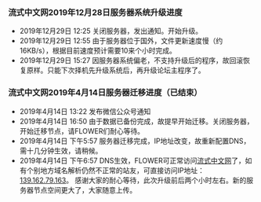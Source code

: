 ### 流式中文网2019年12月28日服务器系统升级进度
- 2019年12月29日 12:25 关闭服务器，发出通知。开始升级。
- 2019年12月29日 12:55 由于服务器位于国外，文件更新速度慢（约16KB/s），根据目前速度预计需要10来个小时完成。
- 2019年12月29日 15:27 因服务器系统偏老，不支持升级后的程序，故回滚恢复原样。只能下次择机先升级系统后，再升级论坛主程序了。


### 流式中文网2019年4月14日服务器迁移进度（已结束）
- 2019年4月14日 13:22 发布微信公众号通知
- 2019年4月14日 16:50 由于数据已备份完成，故提早开始迁移。关闭服务器，开始迁移节点，请FLOWER们耐心等待。
- 2019年4月14日 下午5:57 服务器迁移完成，IP地址改变，故重新配置DNS，需十几分钟生效，请稍候。
- 2019年4月14日 下午6:57 DNS生效，FLOWER可正常访问[流式中文网](http://www.flowcyto.cn)了，如有个别地方域名解析仍然不正常的站友，可直接访问IP地址：[139.162.79.163](http://139.162.79.163)。
感谢大家的耐心等待，此次升级前后两个小时左右。新的服务器节点空间更大了，大家随意上传。
